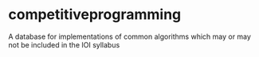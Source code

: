 # competitiveprogramming

A database for implementations of common algorithms which may or may not be included in the IOI syllabus
